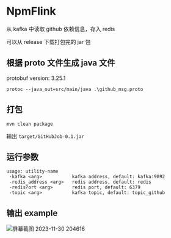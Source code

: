 # NpmFlink

从 kafka 中读取 github 依赖信息，存入 redis

可以从 release 下载打包完的 jar 包

## 根据 proto 文件生成 java 文件

protobuf version: 3.25.1

```shell
protoc --java_out=src/main/java .\github_msg.proto
```

## 打包

```shell
mvn clean package
```

输出 `target/GitHubJob-0.1.jar`

## 运行参数

```shell
usage: utility-name
 -kafka <arg>           kafka address, default: kafka:9092
 -redis_address <arg>   redis address, default: redis
 -redisPort <arg>       redis port, default: 6379
 -topic <arg>           kafka topic, default: topic_github
```

## 输出 example

![屏幕截图 2023-11-30 204616](https://github.com/lrjia/cloud-compute-flink/assets/52886379/9f3536af-55c2-4d43-a2e2-76c6b86b740d)
